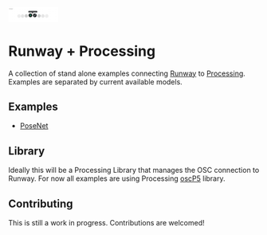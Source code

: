   <img src="resources/rw-processing.jpg" width="100">

# Runway + Processing

A collection of stand alone examples connecting [Runway](https://runwayml.com/) to [Processing](https://processing.org/).
Examples are separated by current available models.

## Examples

- [PoseNet](/posenet)

## Library

Ideally this will be a Processing Library that manages the OSC connection to Runway. For now all examples are using Processing [oscP5](http://www.sojamo.de/libraries/oscP5/) library.

## Contributing

This is still a work in progress. Contributions are welcomed!

